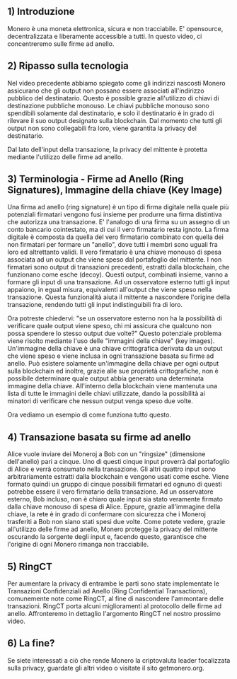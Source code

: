 ## 1) Introduzione

Monero è una moneta elettronica, sicura e non tracciabile. E' opensource, decentralizzata e liberamente accessible a tutti.
In questo video, ci concentreremo sulle firme ad anello.
 
## 2) Ripasso sulla tecnologia
 
Nel video precedente abbiamo spiegato come gli indirizzi nascosti Monero assicurano che gli output non possano essere associati all'indirizzo pubblico del destinatario.
Questo è possible grazie all'utilizzo di chiavi di destinazione pubbliche monouso.
Le chiavi pubbliche monouso sono spendibili solamente dal destinatario, e solo il destinatario è in grado di rilevare il suo output designato sulla blockchain.
Dal momento che tutti gli output non sono collegabili fra loro, viene garantita la privacy del destinatario.

Dal lato dell'input della transazione, la privacy del mittente è protetta mediante l'utilizzo delle firme ad anello.

## 3) Terminologia - Firme ad Anello (Ring Signatures), Immagine della chiave (Key Image)

Una firma ad anello (ring signature) è un tipo di firma digitale nella quale più potenziali firmatari vengono fusi insieme per produrre una firma distintiva che autorizza una transazione.
E' l'analogo di una firma su un assegno di un conto bancario cointestato, ma di cui il vero firmatario resta ignoto.
La firma digitale è composta da quella del vero firmatario combinato con quella dei non firmatari per formare un "anello", dove tutti i membri sono uguali fra loro ed altrettanto validi.
Il vero firmatario è una chiave monouso di spesa associata ad un output che viene speso dal portafoglio del mittente.
I non firmatari sono output di transazioni precedenti, estratti dalla blockchain, che funzionano come esche (decoy).
Questi output, combinati insieme, vanno a formare gli input di una transazione.
Ad un osservatore esterno tutti gli input appaiono, in egual misura,  equivalenti all'output che viene speso nella transazione.
Questa funzionalità aiuta il mittente a nascondere l'origine della transazione, rendendo tutti gli input indistinguibili fra di loro.

Ora potreste chiedervi: "se un osservatore esterno non ha la possibilità di verificare quale output viene speso, chi mi assicura che qualcuno non possa spendere lo stesso output due volte?"
Questo potenziale problema viene risolto mediante l'uso delle "immagini della chiave" (key images).
Un'immagine della chiave è una chiave crittografica derivata da un output che viene speso e viene inclusa in ogni transazione basata su firme ad anello.
Può esistere solamente un'immagine della chiave per ogni output sulla blockchain ed inoltre, grazie alle sue proprietà crittografiche, non è possibile determinare quale output abbia generato una determinata immagine della chiave.
All'interno della blockchain viene mantenuta una lista di tutte le immagini delle chiavi utilizzate, dando la possibilità ai minatori di verificare che nessun output venga speso due volte.

Ora vediamo un esempio di come funziona tutto questo.

## 4) Transazione basata su firme ad anello

Alice vuole inviare dei Moneroj a Bob con un "ringsize" (dimensione dell'anello) pari a cinque.
Uno di questi cinque input proverrà dal portafoglio di Alice e verrà consumato nella transazione.
Gli altri quattro input sono arbitrariamente estratti dalla blockchain e vengono usati come esche.
Viene formato quindi un gruppo di cinque possibili firmatari ed ognuno di questi potrebbe essere il vero firmatario della transazione.
Ad un osservatore esterno, Bob incluso, non è chiaro quale input sia stato veramente firmato dalla chiave monouso di spesa di Alice.
Eppure, grazie all'immagine della chiave, la rete è in grado di confermare con sicurezza che i Moneroj trasferiti a Bob non siano stati spesi due volte.
Come potete vedere, grazie all'utilizzo delle firme ad anello, Monero protegge la privacy del mittente oscurando la sorgente degli input e, facendo questo, garantisce che l'origine di ogni Monero rimanga non tracciabile.

## 5) RingCT

Per aumentare la privacy di entrambe le parti sono state implementate le Transazioni Confidenziali ad Anello (Ring Confidential Transactions), comunemente note come RingCT, al fine di nascondere l'ammontare delle transazioni.
RingCT porta alcuni miglioramenti al protocollo delle firme ad anello.
Affronteremo in dettaglio l'argomento RingCT nel nostro prossimo video.

## 6) La fine?

Se siete interessati a ciò che rende Monero la criptovaluta leader focalizzata sulla privacy, guardate gli altri video o visitate il sito getmonero.org.

